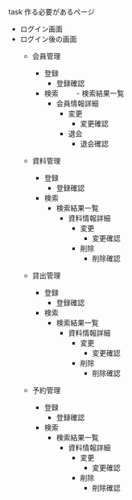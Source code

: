task
作る必要があるページ
- ログイン画面
- ログイン後の画面
  - 会員管理
    - 登録
      - 登録確認
    - 検索
　　    - 検索結果一覧
        - 会員情報詳細
          - 変更
            - 変更確認
          - 退会
            - 退会確認


  - 資料管理
    - 登録
      - 登録確認
    - 検索
      - 検索結果一覧
        - 資料情報詳細
          - 変更
            - 変更確認
          - 削除
            - 削除確認


  - 貸出管理
    - 登録
      - 登録確認
    - 検索
      - 検索結果一覧
        - 資料情報詳細
          - 変更
            - 変更確認
          - 削除
            - 削除確認


  - 予約管理
    - 登録
      - 登録確認
    - 検索
      - 検索結果一覧
        - 資料情報詳細
          - 変更
            - 変更確認
          - 削除
            - 削除確認
